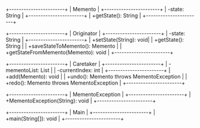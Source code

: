 +-----------------------+
|       Memento         |
+-----------------------+
| -state: String        |
+-----------------------+
| +getState(): String   |
+-----------------------+

+-----------------------+
|     Originator        |
+-----------------------+
| -state: String        |
+-----------------------+
| +setState(String): void|
| +getState(): String   |
| +saveStateToMemento(): Memento |
| +getStateFromMemento(Memento): void |
+-----------------------+

+-----------------------+
|      Caretaker        |
+-----------------------+
| -mementoList: List<Memento> |
| -currentIndex: int    |
+-----------------------+
| +add(Memento): void   |
| +undo(): Memento throws MementoException |
| +redo(): Memento throws MementoException |
+-----------------------+

+-----------------------+
|   MementoException    |
+-----------------------+
| +MementoException(String): void |
+-----------------------+

+-----------------------+
|         Main          |
+-----------------------+
| +main(String[]): void |
+-----------------------+
